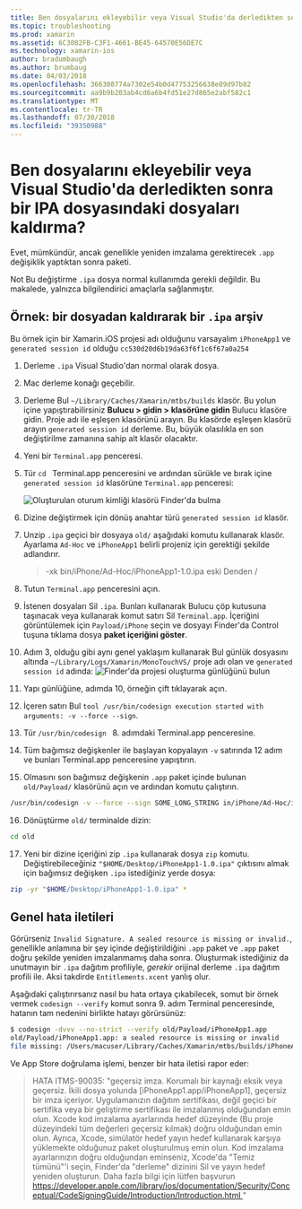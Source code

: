 ```yaml
---
title: Ben dosyalarını ekleyebilir veya Visual Studio'da derledikten sonra bir IPA dosyasındaki dosyaları kaldırma?
ms.topic: troubleshooting
ms.prod: xamarin
ms.assetid: 6C3082FB-C3F1-4661-BE45-64570E56DE7C
ms.technology: xamarin-ios
author: bradumbaugh
ms.author: brumbaug
ms.date: 04/03/2018
ms.openlocfilehash: 366308774a7302e54b0d47753256638e89d97b82
ms.sourcegitcommit: aa9b9b203ab4cd6a6b4fd51e27d865e2abf582c1
ms.translationtype: MT
ms.contentlocale: tr-TR
ms.lasthandoff: 07/30/2018
ms.locfileid: "39350988"
---
```

# <a name="can-i-add-files-to-or-remove-files-from-an-ipa-file-after-building-it-in-visual-studio"></a>Ben dosyalarını ekleyebilir veya Visual Studio'da derledikten sonra bir IPA dosyasındaki dosyaları kaldırma?

Evet, mümkündür, ancak genellikle yeniden imzalama gerektirecek `.app` değişiklik yaptıktan sonra paketi.

Not Bu değiştirme `.ipa` dosya normal kullanımda gerekli değildir. Bu makalede, yalnızca bilgilendirici amaçlarla sağlanmıştır.

## <a name="example-removing-a-file-from-a-ipa-archive"></a>Örnek: bir dosyadan kaldırarak bir `.ipa` arşiv

Bu örnek için bir Xamarin.iOS projesi adı olduğunu varsayalım `iPhoneApp1` ve `generated session id` olduğu `cc530d20d6b19da63f6f1c6f67a0a254`

1.  Derleme `.ipa` Visual Studio'dan normal olarak dosya.

2.  Mac derleme konağı geçebilir.

3.  Derleme Bul `~/Library/Caches/Xamarin/mtbs/builds` klasör. Bu yolun içine yapıştırabilirsiniz **Bulucu > gidin > klasörüne gidin** Bulucu klasöre gidin. Proje adı ile eşleşen klasörünü arayın. Bu klasörde eşleşen klasörü arayın `generated session id` derleme. Bu, büyük olasılıkla en son değiştirilme zamanına sahip alt klasör olacaktır.

4.  Yeni bir `Terminal.app` penceresi.

5.  Tür `cd ` Terminal.app penceresini ve ardından sürükle ve bırak içine `generated session id` klasörüne `Terminal.app` penceresi:

    ![](modify-ipa-images/session-id-folder.png "Oluşturulan oturum kimliği klasörü Finder'da bulma")

6.  Dizine değiştirmek için dönüş anahtar türü `generated session id` klasör.

7.  Unzip `.ipa` geçici bir dosyaya `old/` aşağıdaki komutu kullanarak klasör. Ayarlama `Ad-Hoc` ve `iPhoneApp1` belirli projeniz için gerektiği şekilde adlandırır.

    > -xk bin/iPhone/Ad-Hoc/iPhoneApp1-1.0.ipa eski Denden /

8.  Tutun `Terminal.app` penceresini açın.

9.  İstenen dosyaları Sil `.ipa`. Bunları kullanarak Bulucu çöp kutusuna taşınacak veya kullanarak komut satırı Sil `Terminal.app`. İçeriğini görüntülemek için `Payload/iPhone` seçin ve dosyayı Finder'da Control tuşuna tıklama dosya **paket içeriğini göster**.

10.  Adım 3, olduğu gibi aynı genel yaklaşım kullanarak Bul günlük dosyasını altında `~/Library/Logs/Xamarin/MonoTouchVS/` proje adı olan ve `generated session id` adında: ![](modify-ipa-images/build-log.png "Finder'da projesi oluşturma günlüğünü bulun")

11.  Yapı günlüğüne, adımda 10, örneğin çift tıklayarak açın.

12.  İçeren satırı Bul `tool /usr/bin/codesign execution started with arguments: -v --force --sign`.

13.  Tür `/usr/bin/codesign ` 8. adımdaki Terminal.app penceresine.

14.  Tüm bağımsız değişkenler ile başlayan kopyalayın `-v` satırında 12 adım ve bunları Terminal.app penceresine yapıştırın.

15.  Olmasını son bağımsız değişkenin `.app` paket içinde bulunan `old/Payload/` klasörünü açın ve ardından komutu çalıştırın.

```bash
/usr/bin/codesign -v --force --sign SOME_LONG_STRING in/iPhone/Ad-Hoc/iPhoneApp1.app/ResourceRules.plist --entitlements obj/iPhone/Ad-Hoc/Entitlements.xcent old/Payload/iPhoneApp1.app
```

16.  Dönüştürme `old/` terminalde dizin:

```bash
cd old
```

17.  Yeni bir dizine içeriğini zip `.ipa` kullanarak dosya `zip` komutu. Değiştirebileceğiniz `"$HOME/Desktop/iPhoneApp1-1.0.ipa"` çıktısını almak için bağımsız değişken `.ipa` istediğiniz yerde dosya:

```bash
zip -yr "$HOME/Desktop/iPhoneApp1-1.0.ipa" *
```

## <a name="common-error-messages"></a>Genel hata iletileri

Görürseniz `Invalid Signature. A sealed resource is missing or invalid.`, genellikle anlamına bir şey içinde değiştirildiğini `.app` paket ve `.app` paket doğru şekilde yeniden imzalanmamış daha sonra. Oluşturmak istediğiniz da unutmayın bir `.ipa` dağıtım profiliyle, _gerekir_ orijinal derleme `.ipa` dağıtım profili ile. Aksi takdirde `Entitlements.xcent` yanlış olur.

Aşağıdaki çalıştırırsanız nasıl bu hata ortaya çıkabilecek, somut bir örnek vermek `codesign --verify` komut sonra 9. adım Terminal penceresinde, hatanın tam nedenini birlikte hatayı görürsünüz:

```bash
$ codesign -dvvv --no-strict --verify old/Payload/iPhoneApp1.app
old/Payload/iPhoneApp1.app: a sealed resource is missing or invalid
file missing: /Users/macuser/Library/Caches/Xamarin/mtbs/builds/iPhoneApp1/cc530d20d6b19da63f6f1c6f67a0a254/old/Payload/iPhoneApp1.app/MyFile.png
```

Ve App Store doğrulama işlemi, benzer bir hata iletisi rapor eder:

> HATA ITMS-90035: "geçersiz imza. Korumalı bir kaynağı eksik veya geçersiz. İkili dosya yolunda [iPhoneApp1.app/iPhoneApp1], geçersiz bir imza içeriyor. Uygulamanızın dağıtım sertifikası, değil geçici bir sertifika veya bir geliştirme sertifikası ile imzalanmış olduğundan emin olun. Xcode kod imzalama ayarlarında hedef düzeyinde (Bu proje düzeyindeki tüm değerleri geçersiz kılmak) doğru olduğundan emin olun. Ayrıca, Xcode, simülatör hedef yayın hedef kullanarak karşıya yüklemekte olduğunuz paket oluşturulmuş emin olun. Kod imzalama ayarlarınızın doğru olduğundan eminseniz, Xcode'da "Temiz tümünü"'i seçin, Finder'da "derleme" dizinini Sil ve yayın hedef yeniden oluşturun. Daha fazla bilgi için lütfen başvurun [ https://developer.apple.com/library/ios/documentation/Security/Conceptual/CodeSigningGuide/Introduction/Introduction.html ](https://developer.apple.com/library/ios/documentation/Security/Conceptual/CodeSigningGuide/Introduction/Introduction.html)"
